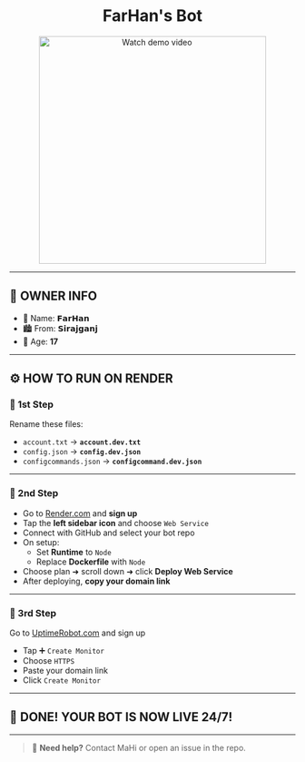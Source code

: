 <h1 align="center">FarHan's Bot </h1>

<p align="center">
  <a href="https://files.catbox.moe/2qwm2r.mp4">
    <img src="https://litter.catbox.moe/0qb40aac1jr605tv.jpg" alt="Watch demo video" width="400"/>
  </a>
</p>

---

## 👤 OWNER INFO

- 👑 Name: **𝗙𝗮𝗿𝗛𝗮𝗻**
- 🏙️ From: **𝗦𝗶𝗿𝗮𝗷𝗴𝗮𝗻𝗷**
- 🎂 Age: **17**

---

## ⚙️ HOW TO RUN ON RENDER

### 🥇 1st Step
Rename these files:
- `account.txt` → **`account.dev.txt`**
- `config.json` → **`config.dev.json`**
- `configcommands.json` → **`configcommand.dev.json`**

---

### 🥈 2nd Step
- Go to [Render.com](https://render.com) and **sign up**
- Tap the **left sidebar icon** and choose `Web Service`
- Connect with GitHub and select your bot repo
- On setup:
  - Set **Runtime** to `Node`
  - Replace **Dockerfile** with `Node`
- Choose plan ➜ scroll down ➜ click **Deploy Web Service**
- After deploying, **copy your domain link**

---

### 🥉 3rd Step
Go to [UptimeRobot.com](https://uptimerobot.com) and sign up

- Tap ➕ `Create Monitor`
- Choose `HTTPS`
- Paste your domain link
- Click `Create Monitor`

---

## 🎉 DONE! YOUR BOT IS NOW LIVE 24/7!

---

> 🤖 **Need help?** Contact MaHi or open an issue in the repo.
> 
